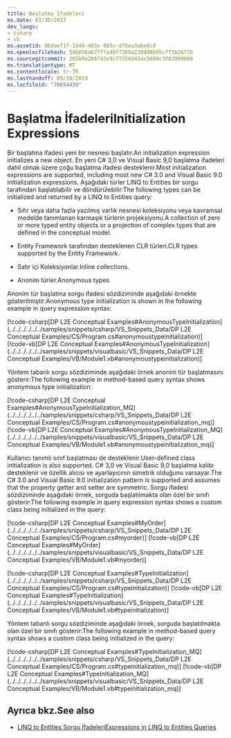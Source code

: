 ```yaml
---
title: Başlatma İfadeleri
ms.date: 03/30/2017
dev_langs:
- csharp
- vb
ms.assetid: 98daef1f-15d4-483e-985c-d78ea3abe8c8
ms.openlocfilehash: 5d6656ab77f7ad0f7366a230d98b95cff5b2677b
ms.sourcegitcommit: 205b9a204742e9c77256d43ac9d94c3f82909808
ms.translationtype: MT
ms.contentlocale: tr-TR
ms.lasthandoff: 09/10/2019
ms.locfileid: "70854439"
---
```

# <a name="initialization-expressions"></a><span data-ttu-id="60896-102">Başlatma İfadeleri</span><span class="sxs-lookup"><span data-stu-id="60896-102">Initialization Expressions</span></span>
<span data-ttu-id="60896-103">Bir başlatma ifadesi yeni bir nesnesi başlatır.</span><span class="sxs-lookup"><span data-stu-id="60896-103">An initialization expression initializes a new object.</span></span> <span data-ttu-id="60896-104">En yeni C# 3,0 ve Visual Basic 9,0 başlatma ifadeleri dahil olmak üzere çoğu başlatma ifadesi desteklenir.</span><span class="sxs-lookup"><span data-stu-id="60896-104">Most initialization expressions are supported, including most new C# 3.0 and Visual Basic 9.0 initialization expressions.</span></span> <span data-ttu-id="60896-105">Aşağıdaki türler LINQ to Entities bir sorgu tarafından başlatılabilir ve döndürülebilir:</span><span class="sxs-lookup"><span data-stu-id="60896-105">The following types can be initialized and returned by a LINQ to Entities query:</span></span>  
  
- <span data-ttu-id="60896-106">Sıfır veya daha fazla yazılmış varlık nesnesi koleksiyonu veya kavramsal modelde tanımlanan karmaşık türlerin projeksiyonu.</span><span class="sxs-lookup"><span data-stu-id="60896-106">A collection of zero or more typed entity objects or a projection of complex types that are defined in the conceptual model.</span></span>  
  
- <span data-ttu-id="60896-107">Entity Framework tarafından desteklenen CLR türleri.</span><span class="sxs-lookup"><span data-stu-id="60896-107">CLR types supported by the Entity Framework.</span></span>
  
- <span data-ttu-id="60896-108">Satır içi Koleksiyonlar.</span><span class="sxs-lookup"><span data-stu-id="60896-108">Inline collections.</span></span>  
  
- <span data-ttu-id="60896-109">Anonim türler.</span><span class="sxs-lookup"><span data-stu-id="60896-109">Anonymous types.</span></span>  
  
 <span data-ttu-id="60896-110">Anonim tür başlatma sorgu ifadesi sözdiziminde aşağıdaki örnekte gösterilmiştir:</span><span class="sxs-lookup"><span data-stu-id="60896-110">Anonymous type initialization is shown in the following example in query expression syntax:</span></span>  
  
 [!code-csharp[DP L2E Conceptual Examples#AnonymousTypeInitialization](../../../../../../samples/snippets/csharp/VS_Snippets_Data/DP L2E Conceptual Examples/CS/Program.cs#anonymoustypeinitialization)]
 [!code-vb[DP L2E Conceptual Examples#AnonymousTypeInitialization](../../../../../../samples/snippets/visualbasic/VS_Snippets_Data/DP L2E Conceptual Examples/VB/Module1.vb#anonymoustypeinitialization)]  
  
 <span data-ttu-id="60896-111">Yöntem tabanlı sorgu sözdiziminde aşağıdaki örnek anonim tür başlatmasını gösterir:</span><span class="sxs-lookup"><span data-stu-id="60896-111">The following example in method-based query syntax shows anonymous type initialization:</span></span>  
  
 [!code-csharp[DP L2E Conceptual Examples#AnonymousTypeInitialization_MQ](../../../../../../samples/snippets/csharp/VS_Snippets_Data/DP L2E Conceptual Examples/CS/Program.cs#anonymoustypeinitialization_mq)]
 [!code-vb[DP L2E Conceptual Examples#AnonymousTypeInitialization_MQ](../../../../../../samples/snippets/visualbasic/VS_Snippets_Data/DP L2E Conceptual Examples/VB/Module1.vb#anonymoustypeinitialization_mq)]  
  
 <span data-ttu-id="60896-112">Kullanıcı tanımlı sınıf başlatması de desteklenir.</span><span class="sxs-lookup"><span data-stu-id="60896-112">User-defined class initialization is also supported.</span></span> <span data-ttu-id="60896-113">C# 3,0 ve Visual Basic 9,0 başlatma kalıbı desteklenir ve özellik alıcısı ve ayarlayıcının simetrik olduğunu varsayar.</span><span class="sxs-lookup"><span data-stu-id="60896-113">The C# 3.0 and Visual Basic 9.0 initialization pattern is supported and assumes that the property getter and setter are symmetric.</span></span> <span data-ttu-id="60896-114">Sorgu ifadesi sözdiziminde aşağıdaki örnek, sorguda başlatılmakta olan özel bir sınıfı gösterir:</span><span class="sxs-lookup"><span data-stu-id="60896-114">The following example in query expression syntax shows a custom class being initialized in the query:</span></span>  
  
 [!code-csharp[DP L2E Conceptual Examples#MyOrder](../../../../../../samples/snippets/csharp/VS_Snippets_Data/DP L2E Conceptual Examples/CS/Program.cs#myorder)]
 [!code-vb[DP L2E Conceptual Examples#MyOrder](../../../../../../samples/snippets/visualbasic/VS_Snippets_Data/DP L2E Conceptual Examples/VB/Module1.vb#myorder)]  
  
 [!code-csharp[DP L2E Conceptual Examples#TypeInitialization](../../../../../../samples/snippets/csharp/VS_Snippets_Data/DP L2E Conceptual Examples/CS/Program.cs#typeinitialization)]
 [!code-vb[DP L2E Conceptual Examples#TypeInitialization](../../../../../../samples/snippets/visualbasic/VS_Snippets_Data/DP L2E Conceptual Examples/VB/Module1.vb#typeinitialization)]  
  
 <span data-ttu-id="60896-115">Yöntem tabanlı sorgu sözdiziminde aşağıdaki örnek, sorguda başlatılmakta olan özel bir sınıfı gösterir:</span><span class="sxs-lookup"><span data-stu-id="60896-115">The following example in method-based query syntax shows a custom class being initialized in the query:</span></span>  
  
 [!code-csharp[DP L2E Conceptual Examples#TypeInitialization_MQ](../../../../../../samples/snippets/csharp/VS_Snippets_Data/DP L2E Conceptual Examples/CS/Program.cs#typeinitialization_mq)]
 [!code-vb[DP L2E Conceptual Examples#TypeInitialization_MQ](../../../../../../samples/snippets/visualbasic/VS_Snippets_Data/DP L2E Conceptual Examples/VB/Module1.vb#typeinitialization_mq)]  
  
## <a name="see-also"></a><span data-ttu-id="60896-116">Ayrıca bkz.</span><span class="sxs-lookup"><span data-stu-id="60896-116">See also</span></span>

- [<span data-ttu-id="60896-117">LINQ to Entities Sorgu İfadeleri</span><span class="sxs-lookup"><span data-stu-id="60896-117">Expressions in LINQ to Entities Queries</span></span>](expressions-in-linq-to-entities-queries.md)
